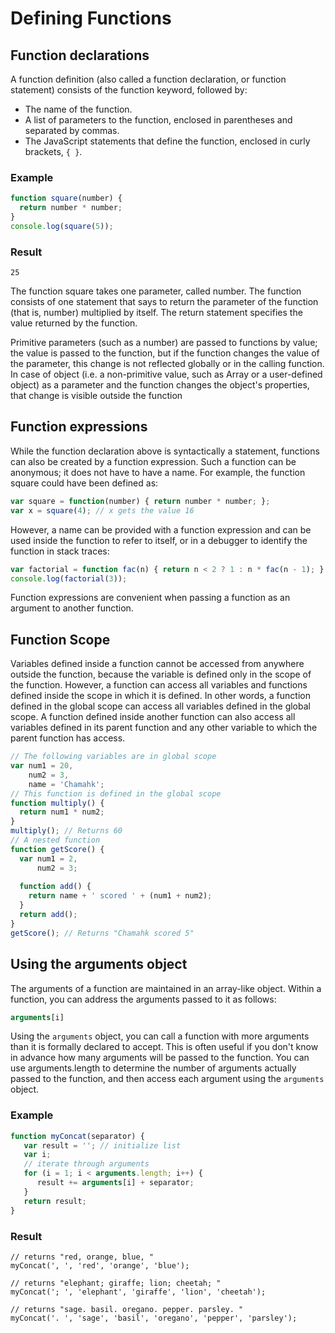 # Defining Functions
## Function declarations
A function definition (also called a function declaration, or function statement) consists of the function keyword, followed by:

- The name of the function.
- A list of parameters to the function, enclosed in parentheses and separated by commas.
- The JavaScript statements that define the function, enclosed in curly brackets, ```{ }```.

### Example
```JavaScript
function square(number) {
  return number * number;
}
console.log(square(5));
```
### Result
```
25
```
The function square takes one parameter, called number. The function consists of one statement that says to return the parameter 
of the function (that is, number) multiplied by itself. The return statement specifies the value returned by the function.

Primitive parameters (such as a number) are passed to functions by value; the value is passed to the function, 
but if the function changes the value of the parameter, this change is not reflected globally or in the calling function.
In case of object (i.e. a non-primitive value, such as Array or a user-defined object) as a parameter and 
the function changes the object's properties, that change is visible outside the function

## Function expressions
While the function declaration above is syntactically a statement, functions can also be created by a function expression. 
Such a function can be anonymous; it does not have to have a name. For example, the function square could have been defined as:
```JavaScript
var square = function(number) { return number * number; };
var x = square(4); // x gets the value 16
```

However, a name can be provided with a function expression and can be used inside the function to refer to itself, or in a 
debugger to identify the function in stack traces:
```JavaScript
var factorial = function fac(n) { return n < 2 ? 1 : n * fac(n - 1); };
console.log(factorial(3));
```
Function expressions are convenient when passing a function as an argument to another function.

## Function Scope
Variables defined inside a function cannot be accessed from anywhere outside the function, because the variable is defined only in 
the scope of the function. However, a function can access all variables and functions defined inside the scope in which it is defined. 
In other words, a function defined in the global scope can access all variables defined in the global scope. A function defined inside 
another function can also access all variables defined in its parent function and any other variable to which the parent function has 
access.
```JavaScript
// The following variables are in global scope
var num1 = 20,
    num2 = 3,
    name = 'Chamahk';
// This function is defined in the global scope
function multiply() {
  return num1 * num2;
}
multiply(); // Returns 60
// A nested function 
function getScore() {
  var num1 = 2,
      num2 = 3;
  
  function add() {
    return name + ' scored ' + (num1 + num2);
  }
  return add();
}
getScore(); // Returns "Chamahk scored 5"
```

## Using the arguments object
The arguments of a function are maintained in an array-like object. Within a function, you can address the arguments passed to it as 
follows:
```JavaScript
arguments[i]
```
Using the ```arguments``` object, you can call a function with more arguments than it is formally declared to accept. This is often useful if you don't know in advance how many arguments will be passed to the function. You can use arguments.length to determine the number of arguments actually passed to the function, 
and then access each argument using the ```arguments``` object.
### Example
```JavaScript
function myConcat(separator) {
   var result = ''; // initialize list
   var i;
   // iterate through arguments
   for (i = 1; i < arguments.length; i++) {
      result += arguments[i] + separator;
   }
   return result;
}
```
### Result
```
// returns "red, orange, blue, "
myConcat(', ', 'red', 'orange', 'blue');

// returns "elephant; giraffe; lion; cheetah; "
myConcat('; ', 'elephant', 'giraffe', 'lion', 'cheetah');

// returns "sage. basil. oregano. pepper. parsley. "
myConcat('. ', 'sage', 'basil', 'oregano', 'pepper', 'parsley');
```
